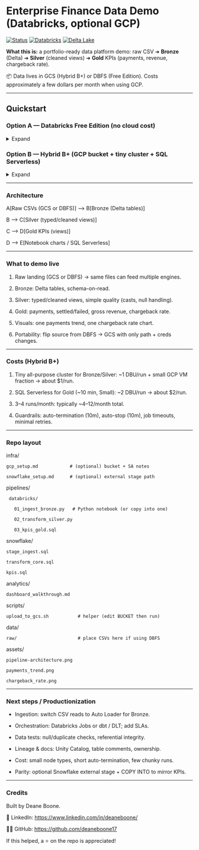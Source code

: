 # Enterprise Finance Data Demo (Databricks, optional GCP)

[![Status](https://img.shields.io/badge/demo-ready-brightgreen)](./)
[![Databricks](https://img.shields.io/badge/platform-Databricks-red)](./)
[![Delta Lake](https://img.shields.io/badge/storage-Delta%20Lake-blue)](./)

**What this is:** 
a portfolio-ready data platform demo:
raw CSV ➜ **Bronze** (Delta) ➜ **Silver** (cleaned views) ➜ **Gold** KPIs (payments, revenue, chargeback rate).

📦 Data lives in GCS (Hybrid B+) or DBFS (Free Edition). Costs approximately a few dollars per month when using GCP.

---

## Quickstart

### Option A — Databricks Free Edition (no cloud cost)
<details>
<summary>Expand</summary>

1. Upload the three CSVs to DBFS:
   - `/FileStore/tables/raw/subscriptions.csv`
   - `/FileStore/tables/raw/payments.csv`
   - `/FileStore/tables/raw/chargebacks.csv`
2. Run the notebooks / cells in `pipelines/databricks`:
   - `01_ingest_bronze.py` ➜ creates `bronze_*` Delta tables  
   - `02_transform_silver.py` ➜ creates `silver_*` views  
   - `03_kpis_gold.sql` ➜ creates `gold_*` views
3. Open a SQL cell and run:
   ```sql
   USE demo_finance;
   SELECT * FROM gold_payments_monthly ORDER BY month;
   SELECT * FROM gold_chargeback_rate ORDER BY month;

</details>

### Option B — Hybrid B+ (GCP bucket + tiny cluster + SQL Serverless)
<details> 
<summary>Expand</summary>

Put CSVs in gs://🟩your-bucket/raw/{subscriptions,payments,chargebacks}/.

Store your GCP key in Databricks Secrets (gcp-secrets/gcs-key-json), then in a notebook:

with open("/local_disk0/gcp.json","w") as f: f.write(dbutils.secrets.get("gcp-secrets","gcs-key-json"))
spark.conf.set("spark.hadoop.google.cloud.auth.service.account.json.keyfile","/local_disk0/gcp.json")


Run Bronze/Silver on a single-node cluster in database demo_finance.

Create a SQL Serverless warehouse (Small, auto-stop 10m) and run 03_kpis_gold.sql for Gold.

</details>

---


### Architecture

  A[Raw CSVs (GCS or DBFS)] --> B[Bronze (Delta tables)]
  
  B --> C[Silver (typed/cleaned views)]
  
  C --> D[Gold KPIs (views)]
  
  D --> E[Notebook charts / SQL Serverless]
  

  ---
  

### What to demo live

1. Raw landing (GCS or DBFS) → same files can feed multiple engines.

2. Bronze: Delta tables, schema-on-read.

3. Silver: typed/cleaned views, simple quality (casts, null handling).

4. Gold: payments, settled/failed, gross revenue, chargeback rate.

5. Visuals: one payments trend, one chargeback rate chart.

6. Portability: flip source from DBFS → GCS with only path + creds changes.

---


### Costs (Hybrid B+)

1. Tiny all-purpose cluster for Bronze/Silver: ~1 DBU/run + small GCP VM fraction → about $1/run.

2. SQL Serverless for Gold (~10 min, Small): ~2 DBU/run → about $2/run.

3. 3–4 runs/month: typically ~$4–$12/month total.

4. Guardrails: auto-termination (10m), auto-stop (10m), job timeouts, minimal retries.

---


### Repo layout
infra/

    gcp_setup.md            # (optional) bucket + SA notes

    snowflake_setup.md      # (optional) external stage path
  
pipelines/

     databricks/
  
       01_ingest_bronze.py   # Python notebook (or copy into one)
    
       02_transform_silver.py
    
       03_kpis_gold.sql
    
  snowflake/
  
    stage_ingest.sql
    
    transform_core.sql
    
    kpis.sql
    
analytics/

    dashboard_walkthrough.md
  
scripts/

    upload_to_gcs.sh           # helper (edit BUCKET then run)
  
data/

    raw/                       # place CSVs here if using DBFS
  
assets/

    pipeline-architecture.png
  
    payments_trend.png
  
    chargeback_rate.png

---


### Next steps / Productionization

- Ingestion: switch CSV reads to Auto Loader for Bronze.

- Orchestration: Databricks Jobs or dbt / DLT; add SLAs.

- Data tests: null/duplicate checks, referential integrity.

- Lineage & docs: Unity Catalog, table comments, ownership.

- Cost: small node types, short auto-termination, few chunky runs.

- Parity: optional Snowflake external stage + COPY INTO to mirror KPIs.

---

### Credits

Built by Deane Boone.

💼 LinkedIn: https://www.linkedin.com/in/deaneboone/

🧑‍💻 GitHub: https://github.com/deaneboone17

If this helped, a ⭐ on the repo is appreciated!



